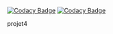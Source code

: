 
[![Codacy Badge](https://api.codacy.com/project/badge/Grade/bb17008ac9764c21bcd091d162b26eeb)](https://app.codacy.com/manual/DupontThomas/projet4?utm_source=github.com&utm_medium=referral&utm_content=DupontThomas/projet4&utm_campaign=Badge_Grade_Dashboard)
[![Codacy Badge](https://api.codacy.com/project/badge/Grade/bb17008ac9764c21bcd091d162b26eeb)](https://app.codacy.com/manual/DupontThomas/projet4?utm_source=github.com&utm_medium=referral&utm_content=DupontThomas/projet4&utm_campaign=Badge_Grade_Dashboard)

projet4
